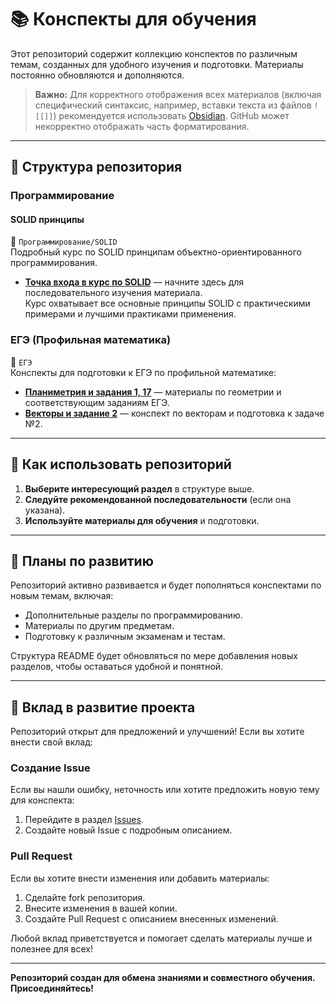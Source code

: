 # 📚 Конспекты для обучения

Этот репозиторий содержит коллекцию конспектов по различным темам, созданных для удобного изучения и подготовки. Материалы постоянно обновляются и дополняются.

> **Важно:** Для корректного отображения всех материалов (включая специфический синтаксис, например, вставки текста из файлов `![[]]`) рекомендуется использовать [Obsidian](https://obsidian.md/). GitHub может некорректно отображать часть форматирования.

---

## 📁 Структура репозитория

### Программирование
#### SOLID принципы
📁 `Программирование/SOLID`  
Подробный курс по SOLID принципам объектно-ориентированного программирования.  
- **[Точка входа в курс по SOLID](Программирование/SOLID/00-solid.md)** — начните здесь для последовательного изучения материала.  
Курс охватывает все основные принципы SOLID с практическими примерами и лучшими практиками применения.

### ЕГЭ (Профильная математика)
📁 `ЕГЭ`  
Конспекты для подготовки к ЕГЭ по профильной математике:  
- **[Планиметрия и задания 1, 17](ЕГЭ/Планиметрия-1-и-17-задание.md)** — материалы по геометрии и соответствующим заданиям ЕГЭ.  
- **[Векторы и задание 2](ЕГЭ/Вектора-2-задание/md)** — конспект по векторам и подготовка к задаче №2.

---

## 🚀 Как использовать репозиторий

1. **Выберите интересующий раздел** в структуре выше.  
2. **Следуйте рекомендованной последовательности** (если она указана).  
3. **Используйте материалы для обучения** и подготовки.

---

## 📝 Планы по развитию

Репозиторий активно развивается и будет пополняться конспектами по новым темам, включая:  
- Дополнительные разделы по программированию.  
- Материалы по другим предметам.  
- Подготовку к различным экзаменам и тестам.  

Структура README будет обновляться по мере добавления новых разделов, чтобы оставаться удобной и понятной.

---

## 🤝 Вклад в развитие проекта

Репозиторий открыт для предложений и улучшений! Если вы хотите внести свой вклад:

### Создание Issue
Если вы нашли ошибку, неточность или хотите предложить новую тему для конспекта:  
1. Перейдите в раздел [Issues](https://github.com/mikhail-mori/conspects/issues).  
2. Создайте новый Issue с подробным описанием.

### Pull Request
Если вы хотите внести изменения или добавить материалы:  
1. Сделайте fork репозитория.  
2. Внесите изменения в вашей копии.  
3. Создайте Pull Request с описанием внесенных изменений.

Любой вклад приветствуется и помогает сделать материалы лучше и полезнее для всех!

---

**Репозиторий создан для обмена знаниями и совместного обучения. Присоединяйтесь!**